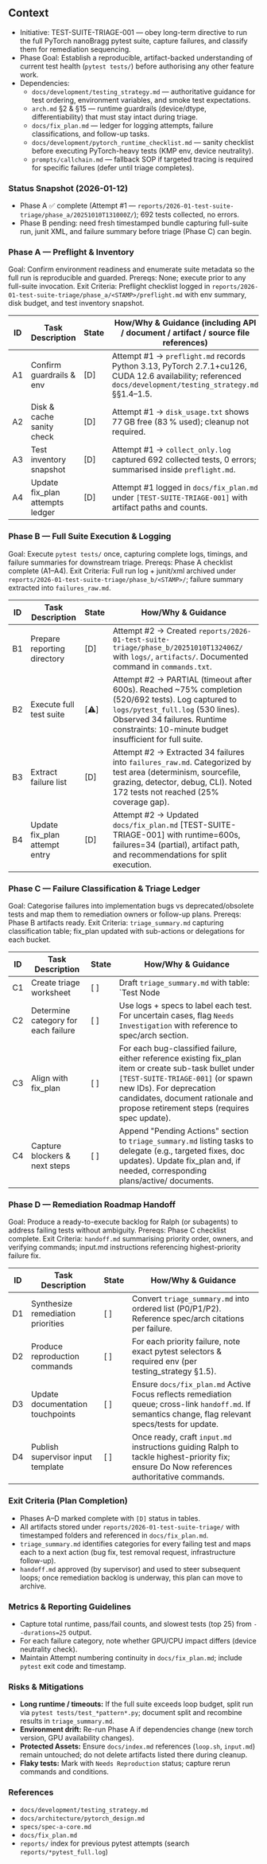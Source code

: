 ## Context
- Initiative: TEST-SUITE-TRIAGE-001 — obey long-term directive to run the full PyTorch nanoBragg pytest suite, capture failures, and classify them for remediation sequencing.
- Phase Goal: Establish a reproducible, artifact-backed understanding of current test health (`pytest tests/`) before authorising any other feature work.
- Dependencies:
  - `docs/development/testing_strategy.md` — authoritative guidance for test ordering, environment variables, and smoke test expectations.
  - `arch.md` §2 & §15 — runtime guardrails (device/dtype, differentiability) that must stay intact during triage.
  - `docs/fix_plan.md` — ledger for logging attempts, failure classifications, and follow-up tasks.
  - `docs/development/pytorch_runtime_checklist.md` — sanity checklist before executing PyTorch-heavy tests (KMP env, device neutrality).
  - `prompts/callchain.md` — fallback SOP if targeted tracing is required for specific failures (defer until triage completes).

### Status Snapshot (2026-01-12)
- Phase A ✅ complete (Attempt #1 — `reports/2026-01-test-suite-triage/phase_a/20251010T131000Z/`); 692 tests collected, no errors.
- Phase B pending: need fresh timestamped bundle capturing full-suite run, junit XML, and failure summary before triage (Phase C) can begin.

### Phase A — Preflight & Inventory
Goal: Confirm environment readiness and enumerate suite metadata so the full run is reproducible and guarded.
Prereqs: None; execute prior to any full-suite invocation.
Exit Criteria: Preflight checklist logged in `reports/2026-01-test-suite-triage/phase_a/<STAMP>/preflight.md` with env summary, disk budget, and test inventory snapshot.

| ID | Task Description | State | How/Why & Guidance (including API / document / artifact / source file references) |
| --- | --- | --- | --- |
| A1 | Confirm guardrails & env | [D] | Attempt #1 → `preflight.md` records Python 3.13, PyTorch 2.7.1+cu126, CUDA 12.6 availability; referenced `docs/development/testing_strategy.md` §§1.4–1.5. |
| A2 | Disk & cache sanity check | [D] | Attempt #1 → `disk_usage.txt` shows 77 GB free (83 % used); cleanup not required. |
| A3 | Test inventory snapshot | [D] | Attempt #1 → `collect_only.log` captured 692 collected tests, 0 errors; summarised inside `preflight.md`. |
| A4 | Update fix_plan attempts ledger | [D] | Attempt #1 logged in `docs/fix_plan.md` under `[TEST-SUITE-TRIAGE-001]` with artifact paths and counts. |

### Phase B — Full Suite Execution & Logging
Goal: Execute `pytest tests/` once, capturing complete logs, timings, and failure summaries for downstream triage.
Prereqs: Phase A checklist complete (A1–A4).
Exit Criteria: Full run log + junit/xml archived under `reports/2026-01-test-suite-triage/phase_b/<STAMP>/`; failure summary extracted into `failures_raw.md`.

| ID | Task Description | State | How/Why & Guidance |
| --- | --- | --- | --- |
| B1 | Prepare reporting directory | [D] | Attempt #2 → Created `reports/2026-01-test-suite-triage/phase_b/20251010T132406Z/` with `logs/`, `artifacts/`. Documented command in `commands.txt`. |
| B2 | Execute full test suite | [⚠️] | Attempt #2 → PARTIAL (timeout after 600s). Reached ~75% completion (520/692 tests). Log captured to `logs/pytest_full.log` (530 lines). Observed 34 failures. Runtime constraints: 10-minute budget insufficient for full suite. |
| B3 | Extract failure list | [D] | Attempt #2 → Extracted 34 failures into `failures_raw.md`. Categorized by test area (determinism, sourcefile, grazing, detector, debug, CLI). Noted 172 tests not reached (25% coverage gap). |
| B4 | Update fix_plan attempt entry | [D] | Attempt #2 → Updated `docs/fix_plan.md` [TEST-SUITE-TRIAGE-001] with runtime=600s, failures=34 (partial), artifact path, and recommendations for split execution. |

### Phase C — Failure Classification & Triage Ledger
Goal: Categorise failures into implementation bugs vs deprecated/obsolete tests and map them to remediation owners or follow-up plans.
Prereqs: Phase B artifacts ready.
Exit Criteria: `triage_summary.md` capturing classification table; fix_plan updated with sub-actions or delegations for each bucket.

| ID | Task Description | State | How/Why & Guidance |
| --- | --- | --- | --- |
| C1 | Create triage worksheet | [ ] | Draft `triage_summary.md` with table: `Test Node | Failure Type | Root Cause Hypothesis | Category (Bug/Deprecation/Config) | Next Action | Owner`. Populate initial entries from `failures_raw.md`. |
| C2 | Determine category for each failure | [ ] | Use logs + specs to label each test. For uncertain cases, flag `Needs Investigation` with reference to spec/arch section. |
| C3 | Align with fix_plan | [ ] | For each bug-classified failure, either reference existing fix_plan item or create sub-task bullet under `[TEST-SUITE-TRIAGE-001]` (or spawn new IDs). For deprecation candidates, document rationale and propose retirement steps (requires spec update). |
| C4 | Capture blockers & next steps | [ ] | Append "Pending Actions" section to `triage_summary.md` listing tasks to delegate (e.g., targeted fixes, doc updates). Update fix_plan and, if needed, corresponding plans/active/ documents. |

### Phase D — Remediation Roadmap Handoff
Goal: Produce a ready-to-execute backlog for Ralph (or subagents) to address failing tests without ambiguity.
Prereqs: Phase C checklist complete.
Exit Criteria: `handoff.md` summarising priority order, owners, and verifying commands; input.md instructions referencing highest-priority failure fix.

| ID | Task Description | State | How/Why & Guidance |
| --- | --- | --- | --- |
| D1 | Synthesize remediation priorities | [ ] | Convert `triage_summary.md` into ordered list (P0/P1/P2). Reference spec/arch citations per failure. |
| D2 | Produce reproduction commands | [ ] | For each priority failure, note exact pytest selectors & required env (per testing_strategy §1.5). |
| D3 | Update documentation touchpoints | [ ] | Ensure `docs/fix_plan.md` Active Focus reflects remediation queue; cross-link `handoff.md`. If semantics change, flag relevant specs/tests for update. |
| D4 | Publish supervisor input template | [ ] | Once ready, craft `input.md` instructions guiding Ralph to tackle highest-priority fix; ensure Do Now references authoritative commands. |

### Exit Criteria (Plan Completion)
- Phases A–D marked complete with `[D]` status in tables.
- All artifacts stored under `reports/2026-01-test-suite-triage/` with timestamped folders and referenced in `docs/fix_plan.md`.
- `triage_summary.md` identifies categories for every failing test and maps each to a next action (bug fix, test removal request, infrastructure follow-up).
- `handoff.md` approved (by supervisor) and used to steer subsequent loops; once remediation backlog is underway, this plan can move to archive.

### Metrics & Reporting Guidelines
- Capture total runtime, pass/fail counts, and slowest tests (top 25) from `--durations=25` output.
- For each failure category, note whether GPU/CPU impact differs (device neutrality check).
- Maintain Attempt numbering continuity in `docs/fix_plan.md`; include `pytest` exit code and timestamp.

### Risks & Mitigations
- **Long runtime / timeouts:** If the full suite exceeds loop budget, split run via `pytest tests/test_*pattern*.py`; document split and recombine results in `triage_summary.md`.
- **Environment drift:** Re-run Phase A if dependencies change (new torch version, GPU availability changes).
- **Protected Assets:** Ensure `docs/index.md` references (`loop.sh`, `input.md`) remain untouched; do not delete artifacts listed there during cleanup.
- **Flaky tests:** Mark with `Needs Reproduction` status; capture rerun commands and conditions.

### References
- `docs/development/testing_strategy.md`
- `docs/architecture/pytorch_design.md`
- `specs/spec-a-core.md`
- `docs/fix_plan.md`
- `reports/` index for previous pytest attempts (search `reports/*pytest_full.log`)
